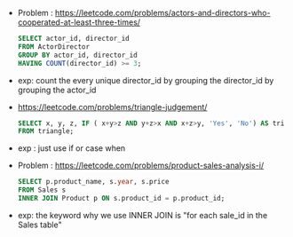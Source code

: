 - Problem : https://leetcode.com/problems/actors-and-directors-who-cooperated-at-least-three-times/

    ```sql
    SELECT actor_id, director_id
    FROM ActorDirector
    GROUP BY actor_id, director_id
    HAVING COUNT(director_id) >= 3;
    ```
- exp: count the every unique director_id by grouping the director_id by grouping the actor_id

- https://leetcode.com/problems/triangle-judgement/
    ```sql
    SELECT x, y, z, IF ( x+y>z AND y+z>x AND x+z>y, 'Yes', 'No') AS triangle
    FROM triangle;
    ```
- exp : just use if or case when


- Problem : https://leetcode.com/problems/product-sales-analysis-i/

    ```sql
    SELECT p.product_name, s.year, s.price
    FROM Sales s
    INNER JOIN Product p ON s.product_id = p.product_id;
    ```
- exp: the keyword why we use INNER JOIN is "for each sale_id in the Sales table"
